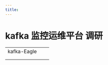```yaml
---
title:
---
```

# kafka 监控运维平台 调研

|             |      |      |
| ----------- | ---- | ---- |
| kafka-Eagle |      |      |
|             |      |      |
|             |      |      |

